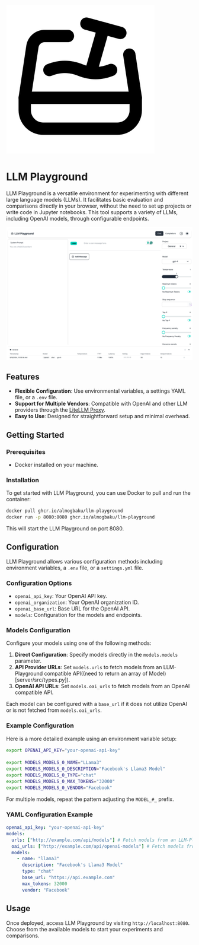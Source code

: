 # ![Logo](./public/sandbox.svg)
# LLM Playground

LLM Playground is a versatile environment for experimenting with different large language models (LLMs). It facilitates basic evaluation and comparisons directly in your browser, without the need to set up projects or write code in Jupyter notebooks. This tool supports a variety of LLMs, including OpenAI models, through configurable endpoints.

<picture>
  <source media="(prefers-color-scheme: dark)" srcset="./screenshot-dark.png">
  <img alt="LLM Playground screenshot" src="./screenshot.png">
</picture>

## Features

- **Flexible Configuration**: Use environmental variables, a settings YAML file, or a `.env` file.
- **Support for Multiple Vendors**: Compatible with OpenAI and other LLM providers through the [LiteLLM Proxy](https://docs.litellm.ai/docs/simple_proxy).
- **Easy to Use**: Designed for straightforward setup and minimal overhead.

## Getting Started

### Prerequisites

- Docker installed on your machine.

### Installation

To get started with LLM Playground, you can use Docker to pull and run the container:

```bash
docker pull ghcr.io/almogbaku/llm-playground
docker run -p 8080:8080 ghcr.io/almogbaku/llm-playground
```

This will start the LLM Playground on port 8080.

## Configuration

LLM Playground allows various configuration methods including environment variables, a `.env` file, or a `settings.yml` file.

### Configuration Options

- `openai_api_key`: Your OpenAI API key.
- `openai_organization`: Your OpenAI organization ID.
- `openai_base_url`: Base URL for the OpenAI API.
- `models`: Configuration for the models and endpoints.

### Models Configuration

Configure your models using one of the following methods:

1. **Direct Configuration**: Specify models directly in the `models.models` parameter.
2. **API Provider URLs**: Set `models.urls` to fetch models from an LLM-Playground compatible API((need to return an array of Model)[server/src/types.py]).
3. **OpenAI API URLs**: Set `models.oai_urls` to fetch models from an OpenAI compatible API.

Each model can be configured with a `base_url` if it does not utilize OpenAI or is not fetched from `models.oai_urls`.

### Example Configuration

Here is a more detailed example using an environment variable setup:

```bash
export OPENAI_API_KEY="your-openai-api-key"

export MODELS_MODELS_0_NAME="LLama3"
export MODELS_MODELS_0_DESCRIPTION="Facebook's Llama3 Model"
export MODELS_MODELS_0_TYPE="chat"
export MODELS_MODELS_0_MAX_TOKENS="32000"
export MODELS_MODELS_0_VENDOR="Facebook"
```

For multiple models, repeat the pattern adjusting the `MODEL_#_` prefix.

### YAML Configuration Example

```yaml
openai_api_key: "your-openai-api-key"
models:
  urls: ["http://example.com/api/models"] # Fetch models from an LLM-Playground compatible API
  oai_urls: ["http://example.com/api/openai-models"] # Fetch models from an OpenAI compatible API
  models:
    - name: "llama3"
      description: "Facebook's Llama3 Model"
      type: "chat"
      base_url: "https://api.example.com"
      max_tokens: 32000
      vendor: "Facebook"
```

## Usage

Once deployed, access LLM Playground by visiting `http://localhost:8080`. Choose from the available models to start your experiments and comparisons.
